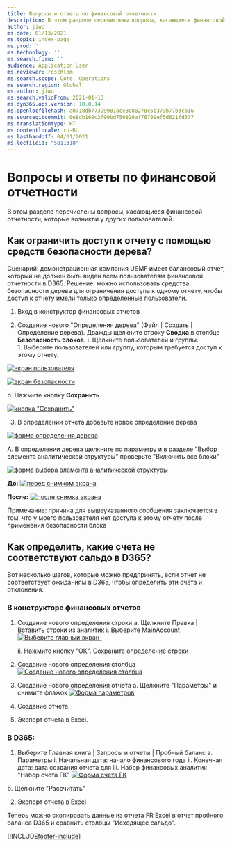 ```yaml
---
title: Вопросы и ответы по финансовой отчетности
description: В этом разделе перечислены вопросы, касающиеся финансовой отчетности, которые возникли у других пользователей.
author: jiwo
ms.date: 01/13/2021
ms.topic: index-page
ms.prod: ''
ms.technology: ''
ms.search.form: ''
audience: Application User
ms.reviewer: roschlom
ms.search.scope: Core, Operations
ms.search.region: Global
ms.author: jiwo
ms.search.validFrom: 2021-01-13
ms.dyn365.ops.version: 10.0.14
ms.openlocfilehash: a0718db77399901acc8c88278c5b373b77b3cb16
ms.sourcegitcommit: 0e8db169c3f90bd750826af76709ef5d621fd377
ms.translationtype: HT
ms.contentlocale: ru-RU
ms.lasthandoff: 04/01/2021
ms.locfileid: "5811318"
---
```

# <a name="financial-reporting-faq"></a>Вопросы и ответы по финансовой отчетности 

В этом разделе перечислены вопросы, касающиеся финансовой отчетности, которые возникли у других пользователей. 


## <a name="how-do-i-restrict-access-to-a-report-using-tree-security"></a>Как ограничить доступ к отчету с помощью средств безопасности дерева?

Сценарий: демонстрационная компания USMF имеет балансовый отчет, который не должен быть виден всем пользователям финансовой отчетности в D365. Решение: можно использовать средства безопасности дерева для ограничения доступа к одному отчету, чтобы доступ к отчету имели только определенные пользователи. 

1.  Вход в конструктор финансовых отчетов

2.  Создание нового "Определения дерева" (Файл | Создать | Определение дерева).    Дважды щелкните строку **Сводка** в столбце **Безопасность блоков**.
  i.    Щелкните пользователей и группы.  
          1. Выберите пользователей или группу, которым требуется доступ к этому отчету. 
          
[![экран пользователя](./media/FR-FAQ_users.png)](./media/FR-FAQ_users.png)

[![экран безопасности](./media/FR-FAQ_security.jpg)](./media/FR-FAQ_security.jpg)

  b.    Нажмите кнопку **Сохранить**.
  
[![кнопка "Сохранить"](./media/FR-FAQ_save.png)](./media/FR-FAQ_save.png)

3.  В определении отчета добавьте новое определение дерева

[![форма определения дерева](./media/FR-FAQ_tree-definition.jpg)](./media/FR-FAQ_tree-definition.jpg)

A.  В определении дерева щелкните по параметру и в разделе "Выбор элемента аналитической структуры" проверьте "Включить все блоки"

[![форма выбора элемента аналитической структуры](./media/FR-FAQ_reporting-unit-selection.jpg)](./media/FR-FAQ_reporting-unit-selection.jpg)

**До:** [![перед снимком экрана](./media/FR-FAQ_before.png)](./media/FR-FAQ_before.png)

**После:** [![после снимка экрана](./media/FR-FAQ_after.png)](./media/FR-FAQ_after.png)

Примечание: причина для вышеуказанного сообщения заключается в том, что у моего пользователя нет доступа к этому отчету после применения безопасности блока



## <a name="how-do-i-determine-which-accounts-do-not-matching-my-balances-in-d365"></a>Как определить, какие счета не соответствуют сальдо в D365?

Вот несколько шагов, которые можно предпринять, если отчет не соответствует ожиданиям в D365, чтобы определить эти счета и отклонения. 

### <a name="in-financial-reporter-report-designer"></a>В конструкторе финансовых отчетов

1.  Создание нового определения строки a.    Щелкните Правка | Вставить строки из аналитик i.  Выберите MainAccount [![Выберите главный экран_](./media/FR-FAQ_selectmain_.png)](./media/FR-FAQ_selectmain_.png)
    
    ii. Нажмите кнопку "OК".    Сохраните определение строки

2.  Создание нового определения столбца [![Создание нового определения столбца](./media/FR-FAQ_column.png)](./media/FR-FAQ_column.png)

3.  Создание нового определения отчета a.    Щелкните "Параметры" и снимите флажок [![Форма параметров](./media/FR-FAQ_settings.png)](./media/FR-FAQ_settings.png)
   
4.  Создание отчета. 

5.  Экспорт отчета в Excel.

### <a name="in-d365"></a>В D365: 
1.  Выберите Главная книга | Запросы и отчеты | Пробный баланс a.    Параметры i.  Начальная дата: начало финансового года ii. Конечная дата: дата создания отчета для iii.    Набор финансовых аналитик "Набор счета ГК" [![Форма счета ГК](./media/FR-FAQ_mainacct.png)](./media/FR-FAQ_mainacct.png)
      
  b.    Щелкните "Рассчитать"

2.  Экспорт отчета в Excel

Теперь можно скопировать данные из отчета FR Excel в отчет пробного баланса D365 и сравнить столбцы "Исходящее сальдо".


[!INCLUDE[footer-include](../../includes/footer-banner.md)]